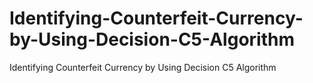 # Identifying-Counterfeit-Currency-by-Using-Decision-C5-Algorithm
Identifying  Counterfeit Currency by Using Decision C5 Algorithm

